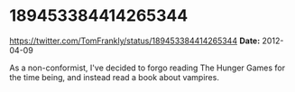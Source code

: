# 189453384414265344
https://twitter.com/TomFrankly/status/189453384414265344
**Date:** 2012-04-09

As a non-conformist, I've decided to forgo reading The Hunger Games for the time being, and instead read a book about vampires.
